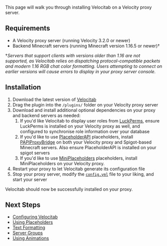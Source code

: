 This page will walk you through installing Velocitab on a Velocity proxy server.

## Requirements
* A Velocity proxy server (running Velocity 3.2.0 or newer)
* Backend Minecraft servers (running Minecraft version 1.16.5 or newer)&dagger;

&dagger;_Servers that support clients with versions older than 1.16 are not supported, as Velocitab relies on dispatching protocol-compatible packets and modern 1.16 RGB chat color formatting. Users attempting to connect on earlier versions will cause errors to display in your proxy server console._

## Installation
1. Download the latest version of [Velocitab](https://modrinth.com/plugin/velocitab)
2. Drag the plugin into the `/plugins/` folder on your Velocity proxy server
3. Download and install additional optional dependencies on your proxy and backend servers as needed:
   1. If you'd like Velocitab to display user roles from [LuckPerms](https://luckperms.net/), ensure LuckPerms is installed on your Velocity proxy as well, and configured to synchronise role information over your database
   2. If you'd like to use [PlaceholderAPI](https://www.spigotmc.org/resources/placeholderapi.6245/) placeholders, install [PAPIProxyBridge](https://modrinth.com/plugin/papiproxybridge) on both your Velocity proxy and Spigot-based Minecraft servers. Also ensure PlaceholderAPI is installed on your spigot servers
   3. If you'd like to use [MiniPlaceholders](https://modrinth.com/plugin/miniplaceholders) placeholders, install MiniPlaceholders on your Velocity proxy.
4. Restart your proxy to let Velocitab generate its configuration file
5. Stop your proxy server, modify the [`config.yml`](config-file) file to your liking, and start your server

Velocitab should now be successfully installed on your proxy.

## Next Steps
* [Configuring Velocitab](config-file)
* [Using Placeholders](placeholders)
* [Text Formatting](formatting)
* [Server Groups](server-groups)
* [Using Animations](animations)
